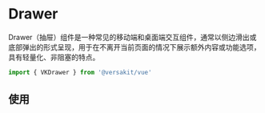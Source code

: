 # Drawer

Drawer（抽屉）组件是一种常见的移动端和桌面端交互组件，通常以侧边滑出或底部弹出的形式呈现，用于在不离开当前页面的情况下展示额外内容或功能选项，具有轻量化、非阻塞的特点。

```typescript
import { VKDrawer } from '@versakit/vue'
```

## 使用

<demo vue="./example/index.vue" />

